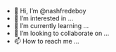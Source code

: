 - 👋 Hi, I’m @nashfredeboy
- 👀 I’m interested in ...
- 🌱 I’m currently learning ...
- 💞️ I’m looking to collaborate on ...
- 📫 How to reach me ...

<!---
nashfredeboy/nashfredeboy is a ✨ special ✨ repository because its `README.md` (this file) appears on your GitHub profile.
You can click the Preview link to take a look at your changes.
--->
